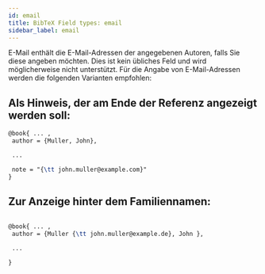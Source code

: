 ```yaml
---
id: email
title: BibTeX Field types: email
sidebar_label: email
---
```


E-Mail enthält die E-Mail-Adressen der angegebenen Autoren, falls Sie diese angeben möchten. Dies ist kein übliches Feld und wird möglicherweise nicht unterstützt.
Für die Angabe von E-Mail-Adressen werden die folgenden Varianten empfohlen:

## Als Hinweis, der am Ende der Referenz angezeigt werden soll:

```tex
@book{ ... ,
 author = {Muller, John},

 ...

 note = "{\tt john.muller@example.com}"
}
```

## Zur Anzeige hinter dem Familiennamen:

```tex

@book{ ... ,
 author = {Muller {\tt john.muller@example.de}, John },

 ...

}
```

